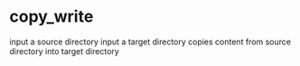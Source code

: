 # copy_write
input a source directory
input a target directory
copies content from source directory into target directory

